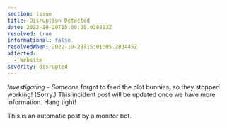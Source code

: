 ```yaml
---
section: issue
title: Disruption Detected
date: 2022-10-28T15:00:05.038882Z
resolved: true
informational: false
resolvedWhen: 2022-10-28T15:01:05.283445Z
affected:
  - Website
severity: disrupted
---
```

*Investigating* - _Someone_ forgot to feed the plot bunnies, so they stopped working! (Sorry.) This incident post will be updated once we have more information. Hang tight!

This is an automatic post by a monitor bot.
        